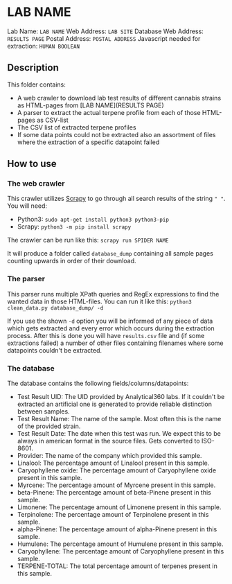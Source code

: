 # LAB NAME
Lab Name: `LAB NAME`
Web Address: `LAB SITE`
Database Web Address: `RESULTS PAGE`
Postal Address: `POSTAL ADDRESS`
Javascript needed for extraction: `HUMAN BOOLEAN`

## Description
This folder contains:
* A web crawler to download lab test results of different cannabis strains as HTML-pages from [LAB NAME](RESULTS PAGE)
* A parser to extract the actual terpene profile from each of those HTML-pages as CSV-list
* The CSV list of extracted terpene profiles
* If some data points could not be extracted also an assortment of files where the extraction of a specific datapoint failed

## How to use
### The web crawler
This crawler utilizes [Scrapy](https://scrapy.org/) to go through all search results of the string `" "`. You will need:
* Python3: `sudo apt-get install python3 python3-pip`
* Scrapy: `python3 -m pip install scrapy`

The crawler can be run like this:
`scrapy run SPIDER NAME`

It will produce a folder called `database_dump` containing all sample pages counting upwards in order of their download.

### The parser
This parser runs multiple XPath queries and RegEx expressions to find the wanted data in those HTML-files. You can run it like this:
`python3 clean_data.py database_dump/ -d`

If you use the shown `-d` option you will be informed of any piece of data which gets extracted and every error which occurs during the extraction process.
After this is done you will have `results.csv` file and (if some extractions failed) a number of other files containing filenames where some datapoints couldn't be extracted.

### The database
The database contains the following fields/columns/datapoints:
* Test Result UID: The UID provided by Analytical360 labs. If it couldn't be extracted an artificial one is generated to provide reliable distinction between samples.
* Test Result Name: The name of the sample. Most often this is the name of the provided strain.
* Test Result Date: The date when this test was run. We expect this to be always in american format in the source files. Gets converted to ISO-8601.
* Provider: The name of the company which provided this sample.
* Linalool: The percentage amount of Linalool present in this sample.
* Caryophyllene oxide: The percentage amount of Caryophyllene oxide present in this sample.
* Myrcene: The percentage amount of Myrcene present in this sample.
* beta-Pinene: The percentage amount of beta-Pinene present in this sample.
* Limonene: The percentage amount of Limonene present in this sample.
* Terpinolene: The percentage amount of Terpinolene present in this sample.
* alpha-Pinene: The percentage amount of alpha-Pinene present in this sample.
* Humulene: The percentage amount of Humulene present in this sample.
* Caryophyllene: The percentage amount of Caryophyllene present in this sample.
* TERPENE-TOTAL: The total percentage amount of terpenes present in this sample.
